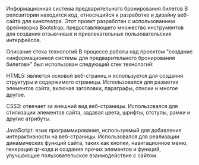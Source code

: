 Информационная система предварительного бронирования билетов
В репозитории находится код, относящийся к разработке и дизайну веб-сайта для кинотеатра. Этот проект разработан с использованием фреймворка Bootstrap, предоставляющего множество инструментов для создания отзывчивых и привлекательных пользовательских интерфейсов.

Описание стека технологий
В процессе работы над проектом "создание «информационной системы для предварительного бронирования билетов»" был использован следующий стек технологий:

HTML5: является основой веб-страниц и используется для создания структуры и содержимого страницы. Использовался для разметки элементов сайта, включая заголовки, параграфы, списки и многое другое.

CSS3: отвечает за внешний вид веб-страницы. Использовался для стилизации элементов сайта, задавая цвета, шрифты, отступы, рамки и другие атрибуты.

JavaScript: язык программирования, используемый для добавления интерактивности на веб-страницы. Использовался для реализации динамических функций сайта, таких как кнопки, навигационное меню, генерация qr-кода и создания прочих элементов и функций, улучшающие пользовательское взаимодействие с сайтом.
